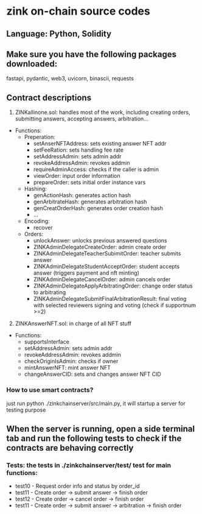 # zink on-chain source codes

## Language: Python, Solidity
## Make sure you have the following packages downloaded:
fastapi, pydantic, web3, uvicorn, binascii, requests

## Contract descriptions

1. ZINKallinone.sol: handles most of the work, including creating orders, submitting answers, accepting answers, arbitration...
  - Functions:
    - Preperation:
      - setAnserNFTAddress: sets existing answer NFT addr
      - setFeeRation: sets handling fee rate
      - setAddressAdmin: sets admin addr
      - revokeAddressAdmin: revokes addmin
      - requireAdminAccess: checks if the caller is admin
      - viewOrder: input order information
      - prepareOrder: sets initial order instance vars
    - Hashing:
      - genActionHash: generates action hash
      - genArbitrateHash: generates arbitration hash
      - genCreatOrderHash: generates order creation hash
      - ...
    - Encoding:
      - recover
    - Orders:
      - unlockAnswer: unlocks previous answered questions
      - ZINKAdminDelegateCreateOrder: admin create order
      - ZINKAdminDelegateTeacherSubimitOrder: teacher submits answer
      - ZINKAdminDelegateStudentAcceptOrder: student accepts answer (triggers payment and nft minting)
      - ZINKAdminDelegateCancelOrder: admin cancels order
      - ZINKAdminDelegateApplyArbitratingOrder: change order status to arbitrating
      - ZINKAdminDelegateSubmitFinalArbitrationResult: final voting with selected reviewers signing and voting (check if supportnum >=2)
2. ZINKAnswerNFT.sol: in charge of all NFT stuff
  - Functions:
    - supportsInterface
    - setAddressAdmin: sets admin addr
    - revokeAddressAdmin: revokes addmin
    - checkOriginIsAdmin: checks if owner
    - mintAnswerNFT: mint answer NFT
    - changeAnswerCID: sets and changes answer NFT CID    

### How to use smart contracts?
just run python ./zinkchainserver/src/main.py, it will startup a server for testing purpose

## When the server is running, open a side terminal tab and run the following tests to check if the contracts are behaving correctly

### Tests: the tests in ./zinkchainserver/test/ test for main functions:
  - test10 - Request order info and status by order_id
  - test11 - Create order -> submit answer -> finish order
  - test12 - Create order -> cancel order -> finish order
  - test11 - Create order -> submit answer -> arbitration -> finish order

